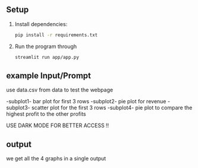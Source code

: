 ## Setup
1. Install dependencies:
   ```bash
   pip install -r requirements.txt

2. Run the program through
   ```bash
   streamlit run app/app.py


## example Input/Prompt

use data.csv from data to test the webpage

-subplot1- bar plot for first 3 rows
-subplot2- pie plot for revenue
-subplot3- scatter plot for the first 3 rows
-subplot4- pie plot to compare the highest profit to the other profits

USE DARK MODE FOR BETTER ACCESS !!

## output
we get all the 4 graphs in a single output